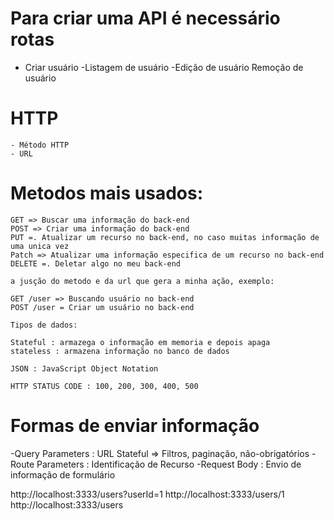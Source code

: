 # Para criar uma API é necessário rotas

- Criar usuário
-Listagem de usuário
-Edição de usuário
Remoção de usuário

# HTTP

    - Método HTTP
    - URL 

# Metodos mais usados:
    
    GET => Buscar uma informação do back-end
    POST => Criar uma informação do back-end
    PUT =. Atualizar um recurso no back-end, no caso muitas informação de uma unica vez
    Patch => Atualizar uma informação especifica de um recurso no back-end
    DELETE =. Deletar algo no meu back-end

    a jusção do metodo e da url que gera a minha ação, exemplo: 

    GET /user => Buscando usuário no back-end
    POST /user = Criar um usuário no back-end

    Tipos de dados:

    Stateful : armazega o informação em memoria e depois apaga
    stateless : armazena informação no banco de dados

    JSON : JavaScript Object Notation 

    HTTP STATUS CODE : 100, 200, 300, 400, 500

# Formas de enviar informação

-Query Parameters : URL Stateful => Filtros, paginação, não-obrigatórios
-Route Parameters : Identificação de Recurso 
-Request Body : Envio de informação de formulário

http://localhost:3333/users?userId=1  <!-- Query Parameters -->
http://localhost:3333/users/1  <!-- Route Parameters -->
http://localhost:3333/users  <!-- Request Body Parameters -->





